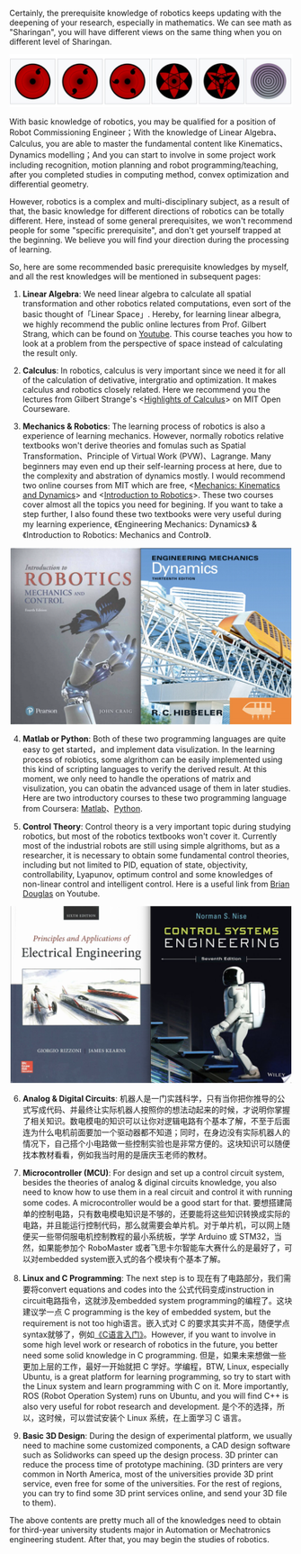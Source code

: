 Certainly, the prerequisite knowledge of robotics keeps updating with the deepening of your research, especially in mathematics. We can see math as "Sharingan", you will have different views on the same thing when you on different level of Sharingan. 

<p align="center">
  <img width="800" src="../Pics/Sharingan.jpg"/>
</p>

With basic knowledge of robotics, you may be qualified for a position of Robot Commissioning Engineer；With the knowledge of Linear Algebra、Calculus, you are able to master the fundamental content like Kinematics、Dynamics modelling；And you can start to involve in some project work including recognition, motion planning and robot programming/teaching, after you completed studies in computing method, convex optimization and differential geometry.

However, robotics is a complex and multi-disciplinary subject,  as a result of that, the basic knowledge for different directions of robotics can be totally different. Here, instead of some general prerequisites, we won't recommend people for some "specific prerequisite", and don't get yourself trapped at the beginning. We believe you will find your direction during the processing of learning. 

So, here are some recommended basic prerequisite knowledges by myself, and all the rest knowledges will be mentioned in subsequent pages:

1. **Linear Algebra**: We need linear algebra to calculate all spatial transformation and other robotics related computations, even sort of the basic thought of「Linear Space」. Hereby, for learning linear albegra, we highly recommend the public online lectures from Prof. Gilbert Strang, which can be found on [Youtube](https://www.youtube.com/watch?v=hNDFwVVKVk0&list=PL221E2BBF13BECF6C). This course teaches you how to look at a problem from the perspective of space instead of calculating the result only.

2. **Calculus**: In robotics, calculus is very important since we need it for all of the calculation of detivative, intergratio and optimization. It makes calculus and robotics closely related. Here we recommend you the lectures from Gilbert Strange's <[Highlights of Calculus](https://ocw.mit.edu/resources/res-18-005-highlights-of-calculus-spring-2010/)> on MIT Open Courseware.

3. **Mechanics & Robotics**: The learning process of robotics is also a experience of learning mechanics. However, normally robotics relative textbooks won't derive theories and fomulas such as Spatial Transformation、Principle of Virtual Work (PVW)、Lagrange. Many beginners may even end up their self-learning process at here, due to the complexity and abstration of dynamics mostly. I would recommend two online courses from MIT which are free, <[Mechanics: Kinematics and Dynamics](https://www.edx.org/course/mechanics-kinematics-and-dynamics)> and <[Introduction to Robotics](https://ocw.mit.edu/courses/mechanical-engineering/2-12-introduction-to-robotics-fall-2005/)>. These two courses cover almost all the topics you need for begining. If you want to take a step further, I also found these two textbooks were very useful during my learning experience, 《Engineering Mechanics: Dynamics》 & 《Introduction to Robotics: Mechanics and Control》.
<!-- TODO: Improve <<theoretical mechanics>>  -->

<p align="center">
  <img width="500" src="../Pics/Robotics and Mechanics.jpg"/>
</p>
   
4. **Matlab or Python**: Both of these two programming languages are quite easy to get started，and implement data visulization. In the learning process of robiotics, some algrithom can be easily implemented using this kind of scripting languages to verify the derived result. At this moment, we only need to handle the operations of matrix and visulization, you can obatin the advanced usage of them in later studies. Here are two introductory courses to these two programming language from Coursera: [Matlab](https://www.coursera.org/learn/matlab)、[Python](https://www.coursera.org/specializations/python).

5. **Control Theory**: Control theory is a very important topic during studying robotics, but most of the robotics textbooks won't cover it. Currently most of the industrial robots are still using simple algrithoms, but as a researcher, it is necessary to obtain some fundamental control theories, including but not limited to PID, equation of state, objectivity, controllability, Lyapunov, optimum control and some knowledges of non-linear control and intelligent control. Here is a useful link from [Brian Douglas](www.youtube.com/channel/UCq0imsn84ShAe9PBOFnoIrg) on Youtube.

<p align="center">
  <img width="500" src="../Pics/Electrical and Control.jpg"/>
</p>

6. **Analog & Digital Circuits**: 机器人是一门实践科学，只有当你把你推导的公式写成代码、并最终让实际机器人按照你的想法动起来的时候，才说明你掌握了相关知识。数电模电的知识可以让你对逻辑电路有个基本了解，不至于后面连为什么电机前面要加一个驱动器都不知道；同时，在身边没有实际机器人的情况下，自己搭个小电路做一些控制实验也是非常方便的。这块知识可以随便找本教材看看，例如我当时用的是唐庆玉老师的教材。

7. **Microcontroller (MCU)**: For design and set up a control circuit system, besides the theories of analog & diginal circuits knowledge, you also need to know how to use them in a real circuit and control it with running some codes. A microcontroller would be a good start for that. 要想搭建简单的控制电路，只有数电模电知识是不够的，还要能将这些知识转换成实际的电路，并且能运行控制代码，那么就需要会单片机。对于单片机，可以网上随便买一些带伺服电机控制教程的最小系统板，学学 Arduino 或 STM32，当然，如果能参加个 RoboMaster 或者飞思卡尔智能车大赛什么的是最好了，可以对embedded system嵌入式的各个模块有个基本了解。

8. **Linux and C Programming**: The next step is to 现在有了电路部分，我们需要将convert equations and codes into the 公式代码变成instruction in circuit电路指令，这就涉及embedded system programming的编程了。这块建议学一点 C programming is the key of embedded system, but the requirement is not too high语言。嵌入式对 C 的要求其实并不高，随便学点syntax就够了，例如[《C语言入门》](https://akaedu.github.io/book/pt01.html)。However, if you want to involve in some high level work or research of robotics in the future, you better need some solid knowledge in C programming. 但是，如果未来想做一些更加上层的工作，最好一开始就把 C 学好。学编程，BTW, Linux, especially Ubuntu, is a great platform for learning programming, so try to start with the Linux system and learn programming with C on it. More importantly, ROS (Robot Operation System) runs on Ubuntu, and you will find C++ is also very useful for robot research and development. 是个不的选择，所以，这时候，可以尝试安装个 Linux 系统，在上面学习 C 语言。

9. **Basic 3D Design**: During the design of experimental platform, we usually need to machine some customized components, a CAD design software such as Solidworks can speed up the design process. 3D printer can reduce the process time of prototype machining. (3D printers are very common in North America, most of the universities provide 3D print service, even free for some of the universities. For the rest of regions, you can try to find some 3D print services online, and send your 3D file to them).

The above contents are pretty much all  of the knowledges need to obtain for third-year university students major in Automation or Mechatronics engineering student. After that, you may begin the studies of robotics. 